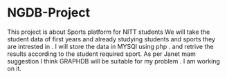 # NGDB-Project
This project is about Sports platform for NITT students
We will take the student data of first years and already studying students and sports they are intrested in .
I will store the data in MYSQl using php . and retrive the results according to the student required sport.
As per Janet mam suggestion I think GRAPHDB will be suitable for my problem .
I am working on it.

